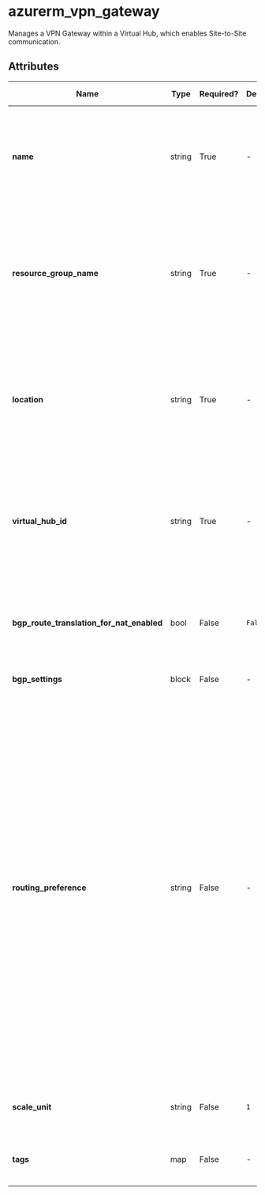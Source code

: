 # azurerm_vpn_gateway

Manages a VPN Gateway within a Virtual Hub, which enables Site-to-Site communication.

## Attributes

| Name | Type | Required? | Default  | possible values | Description |
| ---- | ---- | --------- | -------- | ----------- | ----------- |
| **name** | string | True | -  |  -  | The Name which should be used for this VPN Gateway. Changing this forces a new resource to be created. | 
| **resource_group_name** | string | True | -  |  -  | The Name of the Resource Group in which this VPN Gateway should be created. Changing this forces a new resource to be created. | 
| **location** | string | True | -  |  -  | The Azure location where this VPN Gateway should be created. Changing this forces a new resource to be created. | 
| **virtual_hub_id** | string | True | -  |  -  | The ID of the Virtual Hub within which this VPN Gateway should be created. Changing this forces a new resource to be created. | 
| **bgp_route_translation_for_nat_enabled** | bool | False | `False`  |  -  | Is BGP route translation for NAT on this VPN Gateway enabled? Defaults to `false`. | 
| **bgp_settings** | block | False | -  |  -  | A `bgp_settings` block. | 
| **routing_preference** | string | False | -  |  -  | Azure routing preference lets you to choose how your traffic routes between Azure and the internet. You can choose to route traffic either via the Microsoft network (default value, `Microsoft Network`), or via the ISP network (public internet, set to `Internet`). More context of the configuration can be found in the [Microsoft Docs](https://docs.microsoft.com/azure/virtual-wan/virtual-wan-site-to-site-portal#gateway) to create a VPN Gateway. Changing this forces a new resource to be created. | 
| **scale_unit** | string | False | `1`  |  -  | The Scale Unit for this VPN Gateway. Defaults to `1`. | 
| **tags** | map | False | -  |  -  | A mapping of tags to assign to the VPN Gateway. | 

